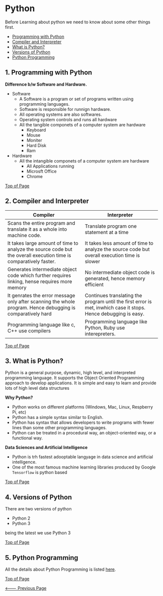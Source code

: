 # Python
Before Learning about python we need to know about some other things first.
- [Programming with Python](README.md#1-programming-with-python)
- [Compiler and Interpreter](README.md#2-compiler-and-interpreter)
- [What is Python?](README.md#3-what-is-python)
- [Versions of Python](README.md#4-versions-of-python)
- [Python Programming](Python%20Programming/README.md)
## 1. Programming with Python
**Difference b/w Software and Hardware.**
- Software
  - A Software is a program or set of programs written using programming languages.
  - Software is responsible for runnign hardware.
  - All operating systems are also softwares.
  - Operating system controls and runs all hardware
  - All the tangible componets of a computer system are hardware
    - Keyboard
    - Mouse
    - Moniter
    - Hard Disk
    - Ram
- Hardware    
  - All the intangible componets of a computer system are hardware
    - All Applications running
    - Microsft Office
    - Chrome
    
[Top of Page](README.md#python)    
## 2. Compiler and Interpreter
|Compiler|Interpreter|
|---|---|
|Scans the entire program and translate it as a whole into machine code.|Translate program one statement at a time|
|It takes large amount of time to analyze the source code but the overall execution time is comparatively faster.|It takes less amount of time to analyze the source code but overall execution time is slower|
|Generates intermediate object code which further requires linking, hense requires more memory |No intermediate object code is generated, hence memory efficient|
|It genrates the error message only after scanning the whole program. Hence debugging is comparatively hard|Continues translating the program until the first error is met, inwhich case it stops. Hence debugging is easy. |
|Programming language like c, C++ use compilers|Programming language like Python, Ruby use interepreters.|
    
[Top of Page](README.md#python)  
## 3. What is Python?
Python is a general purpose, dynamic, high level, and interpreted programming language. It supports the Object Oriented Programming approach to develop applications. It is simple and easy to learn and provide lots of high level data structures

**Why Python?**
- Python works on different platforms (Windows, Mac, Linux, Respberry Pi, etc)
- Python has a simple syntax similar to English.
- Python has syntax that allows developers to write programs with fewer lines than some other programming languages.
- Python can be treated in a procedural way, an object-oriented way, or a functional way.

**Data Sciences and Artificial Intelligence**
- Python is trh fastest adooptable langyage in data science and artificial intelligence.
- One of the most famous machine learning libraries produced by Google `Tensorflow` is python based
    
[Top of Page](README.md#python)  
## 4. Versions of Python
There are two versions of python
- Python 2
- Python 3

being the latest we use Python 3
    
[Top of Page](README.md#python)  
## 5. Python Programming
All the details about Python Programming is listed [here](Python%20Programming/README.md).
    
[Top of Page](README.md#python)

[<--- Previous Page](../README.md)
